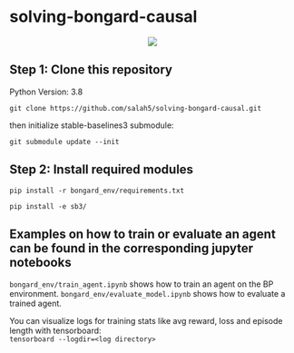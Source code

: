 # solving-bongard-causal

<p align="center">
  <img src="https://www.foundalis.com/res/bps/bongard/p049.gif" />
</p>

## Step 1: Clone this repository

Python Version: 3.8

```
git clone https://github.com/salah5/solving-bongard-causal.git
```

then initialize stable-baselines3 submodule:

```
git submodule update --init
```

## Step 2: Install required modules

```
pip install -r bongard_env/requirements.txt
```

```
pip install -e sb3/
```

## Examples on how to train or evaluate an agent can be found in the corresponding jupyter notebooks

`bongard_env/train_agent.ipynb` shows how to train an agent on the BP environment.
`bongard_env/evaluate_model.ipynb` shows how to evaluate a trained agent.

You can visualize logs for training stats like avg reward, loss and episode length with tensorboard:<br />
`tensorboard --logdir=<log directory>`
